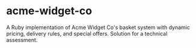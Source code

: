 # acme-widget-co
A Ruby implementation of Acme Widget Co's basket system with dynamic pricing, delivery rules, and special offers. Solution for a technical assessment.
